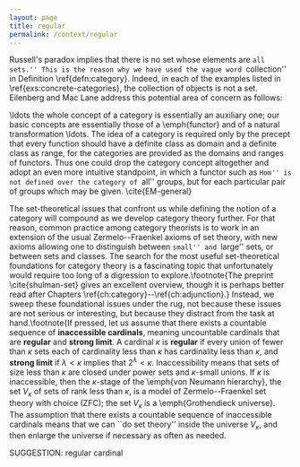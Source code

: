 ```yaml
---
layout: page
title: regular
permalink: /context/regular
---
```

 Russell's paradox implies that there is no set whose elements are ``all sets.'' This is the reason why we have used the vague word ``collection'' in Definition \ref{defn:category}. Indeed, in each of the examples listed in \ref{exs:concrete-categories}, the collection of objects is not a set. Eilenberg and Mac Lane address this potential area of concern as follows:

\ldots the whole concept of a category is essentially an auxiliary one; our basic concepts are essentially those of a \emph{functor} and of a natural transformation \ldots. The idea of a category is required only by the precept that every function should have a definite class as domain and a definite class as range, for the categories are provided as the domains and ranges of functors. Thus one could drop the category concept altogether and adopt an even more intuitive standpoint, in which a functor such as ``Hom'' is not defined over the category of ``all'' groups, but for each particular pair of groups which may be given. \cite{EM-general}

The set-theoretical issues that confront us while defining the notion of a category will compound as we develop category theory further. For that reason, common practice among category theorists is to work in an extension of the usual Zermelo--Fraenkel axioms of set theory, with new axioms allowing one to distinguish between ``small'' and ``large'' sets, or between sets and classes. The search for the most useful set-theoretical foundations for category theory is a  fascinating topic that unfortunately would require too long of a digression to explore.\footnote{The preprint \cite{shulman-set} gives an excellent overview, though it is perhaps better read after Chapters \ref{ch:category}--\ref{ch:adjunction}.} Instead, we  sweep these foundational issues under the rug,
 not because these issues are not serious or interesting, but because they distract from the task at hand.\footnote{If pressed, let us assume that there exists a countable sequence of **inaccessible cardinals**, meaning uncountable cardinals that are **regular**  and **strong limit**. A cardinal $\kappa$ is **regular** if every union of fewer than $\kappa$ sets each of cardinality less than $\kappa$ has cardinality less than $\kappa$, and **strong limit** if $\lambda < \kappa$ implies that $2^\lambda < \kappa$. Inaccessibility means that sets of size less than $\kappa$ are closed under power sets and $\kappa$-small unions. If $\kappa$ is inaccessible, then the $\kappa$-stage of the \emph{von Neumann hierarchy}, the set $V_\kappa$ of sets of rank less than $\kappa$, is a model of Zermelo--Fraenkel set theory with choice (ZFC); the set $V_\kappa$ is a \emph{Grothendieck universe}. The assumption that there exists a countable sequence of inaccessible cardinals means that we can ``do set theory'' inside the universe $V_{\kappa}$, and then enlarge the universe if necessary as often as needed.

SUGGESTION: regular cardinal